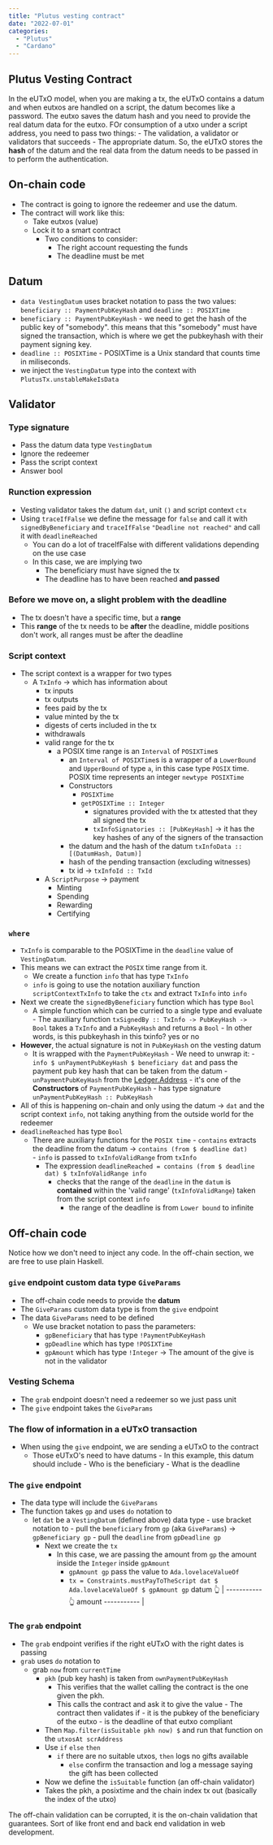 ```yaml
---
title: "Plutus vesting contract"
date: "2022-07-01"
categories: 
  - "Plutus"
  - "Cardano"
---
```


## Plutus Vesting Contract

In the eUTxO model, when you are making a tx, the eUTxO contains a datum and when eutxos are handled on a script, the datum becomes like a password.
The eutxo saves the datum hash and you need to provide the real datum data for the eutxo.
FOr consumption of a utxo under a script address, you need to pass two things:
    - The validation, a validator or validators that succeeds
    - The appropriate datum.
So, the eUTxO stores the **hash** of the datum and the real data from the datum needs to be passed in to perform the authentication.

## On-chain code

- The contract is going to ignore the redeemer and use the datum.
- The contract will work like this:
  - Take eutxos (value)
  - Lock it to a smart contract
    - Two conditions to consider:
      - The right account requesting the funds
      - The deadline must be met

## Datum

- `data VestingDatum` uses bracket notation to pass the two values: `beneficiary :: PaymentPubKeyHash` and `deadline :: POSIXTime`
- `beneficiary :: PaymentPubKeyHash` - we need to get the hash of the public key of "somebody". this means that this "somebody" must have signed the transaction, which is where we get the pubkeyhash with their payment signing key.
- `deadline :: POSIXTime` - POSIXTime is a Unix standard that counts time in miliseconds.
- we inject the `VestingDatum` type into the context with `PlutusTx.unstableMakeIsData`

## Validator

### Type signature

- Pass the datum data type `VestingDatum`
- Ignore the redeemer
- Pass the script context
- Answer bool

### Runction expression

- Vesting validator takes the datum `dat`, unit `()` and script context `ctx`
- Using `traceIfFalse` we define the message for `false` and call it with `signedByBeneficiary` and `traceIfFalse` `"Deadline not reached"` and call it with `deadlineReached`
  - You can do a lot of traceIfFalse with different validations depending on the use case
  - In this case, we are implying two
    - The beneficiary must have signed the tx
    - The deadline has to have been reached **and passed**

### Before we move on, a slight problem with the deadline

- The tx doesn't have a specific time, but a **range**
- This **range** of the tx needs to be **after** the deadline, middle positions don't work, all ranges must be after the deadline

### Script context

- The script context is a wrapper for two types
  - A `TxInfo` -> which has information about
    - tx inputs
    - tx outputs
    - fees paid by the tx
    - value minted by the tx
    - digests of certs included in the tx
    - withdrawals
    - valid range for the tx
      - a POSIX time range is an `Interval` of `POSIXTime`s
        - an `Interval of POSIXTime`s is a wrapper of a `LowerBound` and `UpperBound` of type `a`, in this case type `POSIX` time.
        POSIX time represents an integer
        `newtype POSIXTime`
        - Constructors
          - `POSIXTime`
          - `getPOSIXTime :: Integer`
            - signatures provided with the tx attested that they all signed the tx
            - `txInfoSignatories :: [PubKeyHash]` -> it has the key hashes of any of the signers of the transaction
        - the datum and the hash of the datum `txInfoData :: [(DatumHash, Datum)]`
        - hash of the pending transaction (excluding witnesses)
        - tx id -> `txInfoId :: TxId`
    - A `ScriptPurpose` -> payment
      - Minting
      - Spending
      - Rewarding
      - Certifying

### `where`

- `TxInfo` is comparable to the POSIXTime in the `deadline` value of `VestingDatum`.
- This means we can extract the `POSIX` time range from it.
  - We create a function `info` that has type `TxInfo`
  - `info` is going to use the notation auxiliary function `scriptContextTxInfo` to take the `ctx` and extract `TxInfo` into `info`
- Next we create the `signedByBeneficiary` function which has type `Bool`
  - A simple function which can be curried to a single type and evaluate
        - The auxiliary function `txSignedBy :: TxInfo -> PubKeyHash -> Bool` takes a `TxInfo` and a `PubKeyHash` and returns a `Bool`
            - In other words, is this pubkeyhash in this txinfo? yes or no
- **However**, the actual signature is not in `PubKeyHash` on the vesting datum
  - It is wrapped with the `PaymentPubKeyHash`
        - We need to unwrap it:
            - `info $ unPaymentPubKeyHash $ beneficiary dat` and pass the payment pub key hash that can be taken from the datum
            - `unPaymentPubKeyHash` from the [Ledger.Address](https://playground.plutus.iohkdev.io/doc/haddock/plutus-ledger/html/Ledger-Address.html)
                - it's one of the **Constructors** of `PaymentPubKeyHash`
                - has type signature `unPaymentPubKeyHash :: PubKeyHash`
- All of this is happening on-chain and only using the datum -> `dat` and the script context `info`, not taking anything from the outside world for the redeemer
- `deadlineReached` has type `Bool`
  - There are auxiliary functions for the `POSIX time`
        - `contains` extracts the deadline from the datum -> `contains (from $ deadline dat)`  
        - `info` is passed to `txInfoValidRange` from `txInfo`
    - The expression `deadlineReached = contains (from $ deadline dat) $ txInfoValidRange info`
      - checks that the range of the `deadline` in the `datum` is **contained** within the 'valid range' (`txInfoValidRange`) taken from the script context `info`
        - the range of the deadline is from `Lower bound` to infinite

## Off-chain code

Notice how we don't need to inject any code. In the off-chain section, we are free to use plain Haskell.

### `give` endpoint custom data type `GiveParams`

- The off-chain code needs to provide the **datum**
- The `GiveParams` custom data type is from the `give` endpoint
- The data `GiveParams` need to be defined
  - We use bracket notation to pass the parameters:
    - `gpBeneficiary` that has type `!PaymentPubKeyHash`
    - `gpDeadline` which has type `!POSIXTime`
    - `gpAmount` which has type `!Integer` -> The amount of the give is not in the validator

### Vesting Schema

- The `grab` endpoint doesn't need a redeemer so we just pass unit
- The `give` endpoint takes the `GiveParams`

### The flow of information in a eUTxO transaction

- When using the `give` endpoint, we are sending a eUTxO to the contract
  - Those eUTxO's need to have datums
        - In this example, this datum should include
            - Who is the beneficiary
            - What is the deadline

### The `give` endpoint

- The data type will include the `GiveParams`
- The function takes `gp` and uses `do` notation to
  - let `dat` be a `VestingDatum` (defined above) data type
        - use bracket notation to
            - pull the `beneficiary` from `gp` (aka `GiveParams`) -> `gpBeneficiary gp`
            - pull the `deadline` from `gpDeadline gp`
    - Next we create the `tx`
      - In this case, we are passing the amount from `gp` the amount inside the `Integer` inside `gpAmount`
        - `gpAmount gp` pass the value to `Ada.lovelaceValueOf`
        - `tx = Constraints.mustPayToTheScript dat $ Ada.lovelaceValueOf $ gpAmount gp`
                                        datum  👆  | ----------- 👆 amount ----------- |

### The `grab` endpoint

- The  `grab` endpoint verifies if the right eUTxO with the right dates is passing
- `grab` uses `do` notation to
  - grab `now` from `currentTime`
    - `pkh` (pub key hash) is taken from `ownPaymentPubKeyHash`
      - This verifies that the wallet calling the contract is the one given the pkh.
      - This calls the contract and ask it to give the value
            - The contract then validates if
                - it is the pubkey of the beneficiary of the eutxo
                - is the deadline of that eutxo compliant
    - Then `Map.filter(isSuitable pkh now) $` and run that function on the `utxosAt scrAddress`
    - Use `if` `else` `then`
      - `if` there are no suitable utxos, `then` logs no gifts available
        - `else` confirm the transaction and log a message saying the gift has been collected
    - Now we define the `isSuitable` function (an off-chain validator)
    - Takes the pkh, a posixtime and the chain index tx out (basically the index of the utxo)

The off-chain validation can be corrupted, it is the on-chain validation that guarantees. Sort of like front end and back end validation in web development.